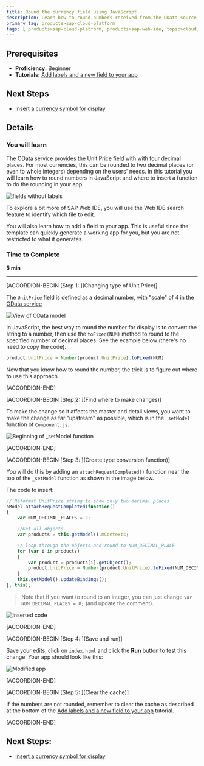 ```yaml
---
title: Round the currency field using JavaScript
description: Learn how to round numbers received from the OData source using JavaScript.
primary_tag: products>sap-cloud-platform
tags: [ products>sap-cloud-platform, products>sap-web-ide, topic>cloud, topic>html5, topic>mobile, topic>odata, tutorial>beginner ]
---
```


## Prerequisites
- **Proficiency:** Beginner
- **Tutorials:** [Add labels and a new field to your app](https://www.sap.com/developer/tutorials/hcp-webide-add-labels-field.html)

## Next Steps
- [Insert a currency symbol for display](https://www.sap.com/developer/tutorials/hcp-webide-insert-currency-symbol.html)

## Details

### You will learn
The OData service provides the Unit Price field with with four decimal places. For most currencies, this can be rounded to two decimal places (or even to whole integers) depending on the users' needs. In this tutorial you will learn how to round numbers in JavaScript and where to insert a function to do the rounding in your app.

![fields without labels](https://raw.githubusercontent.com/SAPDocuments/Tutorials/master/tutorials/hcp-webide-round-currency/mob2-2_0.png)

To explore a bit more of SAP Web IDE, you will use the Web IDE search feature to identify which file to edit.

You will also learn how to add a field to your app. This is useful since the template can quickly generate a working app for you, but you are not restricted to what it generates.

### Time to Complete
**5 min**

---


[ACCORDION-BEGIN [Step 1: ](Changing type of Unit Price)]

The `UnitPrice` field is defined as a decimal number, with "scale" of 4 in the [OData service](http://services.odata.org/V2/Northwind/Northwind.svc/$metadata)

![View of OData model](https://raw.githubusercontent.com/SAPDocuments/Tutorials/master/tutorials/hcp-webide-round-currency/mob2-2_1.png)


In JavaScript, the best way to round the number for display is to convert the string to a number, then use the `toFixed(NUM)` method to round to the specified number of decimal places. See the example below (there's no need to copy the code).

```javascript
product.UnitPrice = Number(product.UnitPrice).toFixed(NUM)
```

Now that you know how to round the number, the trick is to figure out where to use this approach.


[ACCORDION-END]

[ACCORDION-BEGIN [Step 2: ](Find where to make changes)]

To make the change so it affects the master and detail views, you want to make the change as far "upstream" as possible, which is in the `_setModel` function of `Component.js`.

![Beginning of `_setModel` function](https://raw.githubusercontent.com/SAPDocuments/Tutorials/master/tutorials/hcp-webide-round-currency/mob2-2_3.png)


[ACCORDION-END]

[ACCORDION-BEGIN [Step 3: ](Create type conversion function)]

You will do this by adding an `attachRequestCompleted()` function near the top of the `_setModel` function as shown in the image below.

The code to insert:

```javascript
// Reformat UnitPrice string to show only two decimal places
oModel.attachRequestCompleted(function()
{
    var NUM_DECIMAL_PLACES = 2;

    //Get all objects
    var products = this.getModel().mContexts;

    // loop through the objects and round to NUM_DECIMAL_PLACE
    for (var i in products)
    {
        var product = products[i].getObject();
        product.UnitPrice = Number(product.UnitPrice).toFixed(NUM_DECIMAL_PLACES);
    }
    this.getModel().updateBindings();
}, this);
```
>Note that if you want to round to an integer, you can just change  `var NUM_DECIMAL_PLACES = 0;` (and update the comment).

![Inserted code](https://raw.githubusercontent.com/SAPDocuments/Tutorials/master/tutorials/hcp-webide-round-currency/mob2-2_4.png)


[ACCORDION-END]

[ACCORDION-BEGIN [Step 4: ](Save and run)]

Save your edits, click on `index.html` and click the **Run** button to test this change. Your app should look like this:

![Modified app](https://raw.githubusercontent.com/SAPDocuments/Tutorials/master/tutorials/hcp-webide-round-currency/mob2-2_5.png)


[ACCORDION-END]

[ACCORDION-BEGIN [Step 5: ](Clear the cache)]

If the numbers are not rounded, remember to clear the cache as described at the bottom of the [Add labels and a new field to your app](https://www.sap.com/developer/tutorials/hcp-webide-add-labels-field.html) tutorial.


[ACCORDION-END]



## Next Steps:
- [Insert a currency symbol for display](https://www.sap.com/developer/tutorials/hcp-webide-insert-currency-symbol.html)
